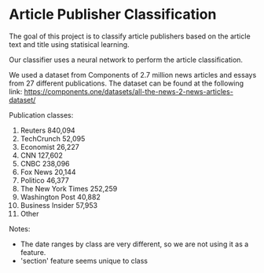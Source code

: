 # Article Publisher Classification

The goal of this project is to classify article publishers based on the article text and title using statisical learning. 

Our classifier uses a neural network to perform the article classification.

We used a dataset from Components of 2.7 million news articles and essays from 27 different publications. The dataset can be found at the following link: https://components.one/datasets/all-the-news-2-news-articles-dataset/


Publication classes:
1. Reuters        840,094
2. TechCrunch     52,095
3. Economist      26,227
4. CNN            127,602
5. CNBC           238,096
6. Fox News       20,144
7. Politico       46,377
8. The New York Times 252,259
9. Washington Post    40,882
10. Business Insider  57,953
11. Other


Notes:
- The date ranges by class are very different, so we are not using it as a feature.
- 'section' feature seems unique to class
